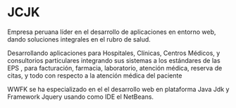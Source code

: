 # **JCJK** #

Empresa peruana líder en el desarrollo de aplicaciones en entorno web, dando soluciones integrales en el rubro de salud.

Desarrollando aplicaciones para Hospitales, Clínicas, Centros Médicos, y consultorios particulares integrando sus sistemas a los estándares de las EPS , para facturación, farmacia, laboratorio, atención médica, reserva de citas, y todo con respecto a la atención médica del paciente

WWFK se ha especializado en el el desarrollo web en plataforma Java Jdk y Framework Jquery usando como IDE el NetBeans.